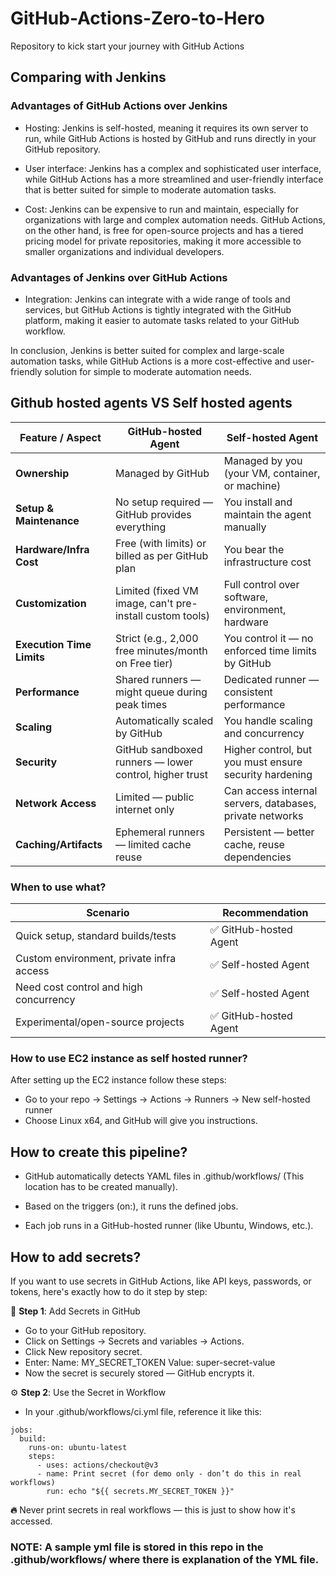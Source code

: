 # GitHub-Actions-Zero-to-Hero 
Repository to kick start your journey with GitHub Actions

## Comparing with Jenkins 

### Advantages of GitHub Actions over Jenkins

- Hosting: Jenkins is self-hosted, meaning it requires its own server to run, while GitHub Actions is hosted by GitHub and runs directly in your GitHub repository.

- User interface: Jenkins has a complex and sophisticated user interface, while GitHub Actions has a more streamlined and user-friendly interface that is better suited for simple to moderate automation tasks.

- Cost: Jenkins can be expensive to run and maintain, especially for organizations with large and complex automation needs. GitHub Actions, on the other hand, is free for open-source projects and has a tiered pricing model for private repositories, making it more accessible to smaller organizations and individual developers.

### Advantages of Jenkins over GitHub Actions

- Integration: Jenkins can integrate with a wide range of tools and services, but GitHub Actions is tightly integrated with the GitHub platform, making it easier to automate tasks related to your GitHub workflow.

In conclusion, Jenkins is better suited for complex and large-scale automation tasks, while GitHub Actions is a more cost-effective and user-friendly solution for simple to moderate automation needs.

## Github hosted agents VS Self hosted agents

| Feature / Aspect          | **GitHub-hosted Agent**                                  | **Self-hosted Agent**                                    |
| ------------------------- | -------------------------------------------------------- | -------------------------------------------------------- |
| **Ownership**             | Managed by GitHub                                        | Managed by you (your VM, container, or machine)          |
| **Setup & Maintenance**   | No setup required — GitHub provides everything           | You install and maintain the agent manually              |
| **Hardware/Infra Cost**   | Free (with limits) or billed as per GitHub plan          | You bear the infrastructure cost                         |
| **Customization**         | Limited (fixed VM image, can't pre-install custom tools) | Full control over software, environment, hardware        |
| **Execution Time Limits** | Strict (e.g., 2,000 free minutes/month on Free tier)     | You control it — no enforced time limits by GitHub       |
| **Performance**           | Shared runners — might queue during peak times           | Dedicated runner — consistent performance                |
| **Scaling**               | Automatically scaled by GitHub                           | You handle scaling and concurrency                       |
| **Security**              | GitHub sandboxed runners — lower control, higher trust   | Higher control, but you must ensure security hardening   |
| **Network Access**        | Limited — public internet only                           | Can access internal servers, databases, private networks |
| **Caching/Artifacts**     | Ephemeral runners — limited cache reuse                  | Persistent — better cache, reuse dependencies            |

### When to use what?

| Scenario                                 | Recommendation        |
| ---------------------------------------- | --------------------- |
| Quick setup, standard builds/tests       | ✅ GitHub-hosted Agent |
| Custom environment, private infra access | ✅ Self-hosted Agent   |
| Need cost control and high concurrency   | ✅ Self-hosted Agent   |
| Experimental/open-source projects        | ✅ GitHub-hosted Agent |

### How to use EC2 instance as self hosted runner?

After setting up the EC2 instance follow these steps:
- Go to your repo → Settings → Actions → Runners → New self-hosted runner
- Choose Linux x64, and GitHub will give you instructions.

## How to create this pipeline?

- GitHub automatically detects YAML files in .github/workflows/ (This location has to be created manually).

- Based on the triggers (on:), it runs the defined jobs.

- Each job runs in a GitHub-hosted runner (like Ubuntu, Windows, etc.).

## How to add secrets?

If you want to use secrets in GitHub Actions, like API keys, passwords, or tokens, here's exactly how to do it step by step:

🔐 **Step 1**: Add Secrets in GitHub
- Go to your GitHub repository.
- Click on Settings → Secrets and variables → Actions.
- Click New repository secret.
- Enter:
  Name: MY_SECRET_TOKEN
  Value: super-secret-value
- Now the secret is securely stored — GitHub encrypts it.

⚙️ **Step 2**: Use the Secret in Workflow
- In your .github/workflows/ci.yml file, reference it like this:
```
jobs:
  build:
    runs-on: ubuntu-latest
    steps:
      - uses: actions/checkout@v3
      - name: Print secret (for demo only - don’t do this in real workflows)
        run: echo "${{ secrets.MY_SECRET_TOKEN }}"
```
**🔥** Never print secrets in real workflows — this is just to show how it's accessed.

### NOTE: A sample yml file is stored in this repo in the .github/workflows/ where there is explanation of the YML file.


